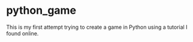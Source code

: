 # python_game
This is my first attempt trying to create a game in Python using a tutorial I found online. 
